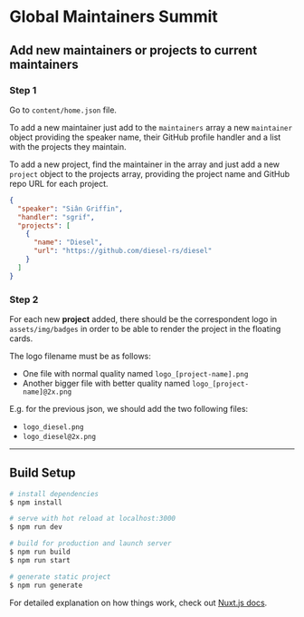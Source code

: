 # Global Maintainers Summit

## Add new maintainers or projects to current maintainers

### Step 1

Go to `content/home.json` file.

To add a new maintainer just add to the `maintainers` array a new `maintainer` object providing the speaker name, their GitHub profile handler and a list with the projects they maintain.

To add a new project, find the maintainer in the array and just add a new `project` object to the projects array, providing the project name and GitHub repo URL for each project.

```json
{
  "speaker": "Siân Griffin",
  "handler": "sgrif",
  "projects": [
    {
      "name": "Diesel",
      "url": "https://github.com/diesel-rs/diesel"
    }
  ]
}
```

### Step 2

For each new **project** added, there should be the correspondent logo in `assets/img/badges` in order to be able to render the project in the floating cards.

The logo filename must be as follows:

- One file with normal quality named `logo_[project-name].png`
- Another bigger file with better quality named `logo_[project-name]@2x.png`

E.g. for the previous json, we should add the two following files:

- `logo_diesel.png`
- `logo_diesel@2x.png`

---

## Build Setup

```bash
# install dependencies
$ npm install

# serve with hot reload at localhost:3000
$ npm run dev

# build for production and launch server
$ npm run build
$ npm run start

# generate static project
$ npm run generate
```

For detailed explanation on how things work, check out [Nuxt.js docs](https://nuxtjs.org).
